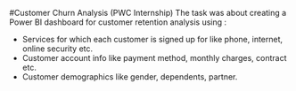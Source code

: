 #Customer Churn Analysis (PWC Internship)
The task was about creating a Power BI dashboard for customer retention analysis using :
- Services for which each customer is signed up for like phone, internet, online security etc.
- Customer account info like payment method, monthly charges, contract etc.
- Customer demographics like gender, dependents, partner.
